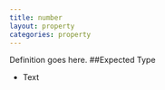 ```yaml
---
title: number
layout: property
categories: property
---
```

Definition goes here.
##Expected Type
* Text

